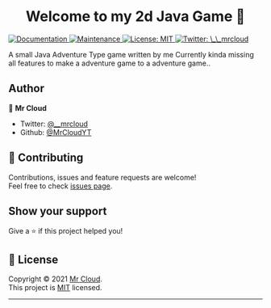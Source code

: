 <h1 align="center">Welcome to my 2d Java Game 👋</h1>
<p>
  <a href="https://github.com/kefranabg/readme-md-generator#readme" target="_blank">
    <img alt="Documentation" src="https://img.shields.io/badge/documentation-yes-brightgreen.svg" />
  </a>
  <a href="https://github.com/kefranabg/readme-md-generator/graphs/commit-activity" target="_blank">
    <img alt="Maintenance" src="https://img.shields.io/badge/Maintained%3F-yes-green.svg" />
  </a>
  <a href="https://github.com/kefranabg/readme-md-generator/blob/master/LICENSE" target="_blank">
    <img alt="License: MIT" src="https://img.shields.io/github/license/MrCloudYT/2d Java Game" />
  </a>
  <a href="https://twitter.com/\_\_mrcloud" target="_blank">
    <img alt="Twitter: \_\_mrcloud" src="https://img.shields.io/twitter/follow/\_\_mrcloud.svg?style=social" />
  </a>
</p>

A small Java Adventure Type game written by me
Currently kinda missing all features to make a adventure game to a adventure game..


## Author

👤 **Mr Cloud**

* Twitter: [@\_\_mrcloud](https://twitter.com/\_\_mrcloud)
* Github: [@MrCloudYT](https://github.com/MrCloudYT)

## 🤝 Contributing

Contributions, issues and feature requests are welcome!<br />Feel free to check [issues page](). 

## Show your support

Give a ⭐️ if this project helped you!

## 📝 License

Copyright © 2021 [Mr Cloud](https://github.com/MrCloudYT).<br />
This project is [MIT](https://github.com/kefranabg/readme-md-generator/blob/master/LICENSE) licensed.

***
